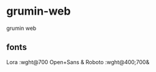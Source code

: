 # grumin-web
grumin web 

## fonts
<link href="https://fonts.googleapis.com/css2?family=Lora:wght@700&family=Open+Sans&family=Roboto:wght@400;700&display=swap" rel="stylesheet">

Lora :wght@700
Open+Sans & Roboto :wght@400;700&


